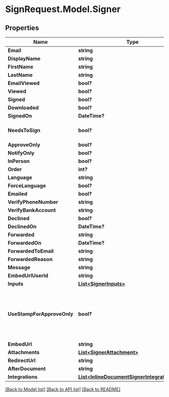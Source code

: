 # SignRequest.Model.Signer
## Properties

Name | Type | Description | Notes
------------ | ------------- | ------------- | -------------
**Email** | **string** |  | 
**DisplayName** | **string** |  | [optional] 
**FirstName** | **string** |  | [optional] 
**LastName** | **string** |  | [optional] 
**EmailViewed** | **bool?** |  | [optional] 
**Viewed** | **bool?** |  | [optional] 
**Signed** | **bool?** |  | [optional] 
**Downloaded** | **bool?** |  | [optional] 
**SignedOn** | **DateTime?** |  | [optional] 
**NeedsToSign** | **bool?** |  | [optional] [default to true]
**ApproveOnly** | **bool?** |  | [optional] 
**NotifyOnly** | **bool?** |  | [optional] 
**InPerson** | **bool?** |  | [optional] 
**Order** | **int?** |  | [optional] 
**Language** | **string** |  | [optional] 
**ForceLanguage** | **bool?** |  | [optional] 
**Emailed** | **bool?** |  | [optional] 
**VerifyPhoneNumber** | **string** |  | [optional] 
**VerifyBankAccount** | **string** |  | [optional] 
**Declined** | **bool?** |  | [optional] 
**DeclinedOn** | **DateTime?** |  | [optional] 
**Forwarded** | **string** |  | [optional] 
**ForwardedOn** | **DateTime?** |  | [optional] 
**ForwardedToEmail** | **string** |  | [optional] 
**ForwardedReason** | **string** |  | [optional] 
**Message** | **string** |  | [optional] 
**EmbedUrlUserId** | **string** |  | [optional] 
**Inputs** | [**List&lt;SignerInputs&gt;**](SignerInputs.md) |  | [optional] 
**UseStampForApproveOnly** | **bool?** | Place an approval stamp on a document when a signer approves a document | [optional] 
**EmbedUrl** | **string** |  | [optional] 
**Attachments** | [**List&lt;SignerAttachment&gt;**](SignerAttachment.md) |  | [optional] 
**RedirectUrl** | **string** |  | [optional] 
**AfterDocument** | **string** |  | [optional] 
**Integrations** | [**List&lt;InlineDocumentSignerIntegrationData&gt;**](InlineDocumentSignerIntegrationData.md) |  | [optional] 

[[Back to Model list]](../README.md#documentation-for-models) [[Back to API list]](../README.md#documentation-for-api-endpoints) [[Back to README]](../README.md)

